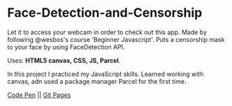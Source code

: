 # Face-Detection-and-Censorship

Let it to access your webcam in order to check out this app. 
Made by following @wesbos's course 'Beginner Javascript'.
Puts a censorship mask to your face by using FaceDetection API.

Uses: **HTML5 canvas, CSS, JS, Parcel**.

In this project I practiced my JavaScript skills. Learned working with canvas, adn used a package manager Parcel for the first time.

[Code Pen](https://codepen.io/spline/pen/wvKGWGK) || [Git Pages](https://splinekonstantin.github.io/Face-Detection-and-Censorship/)
